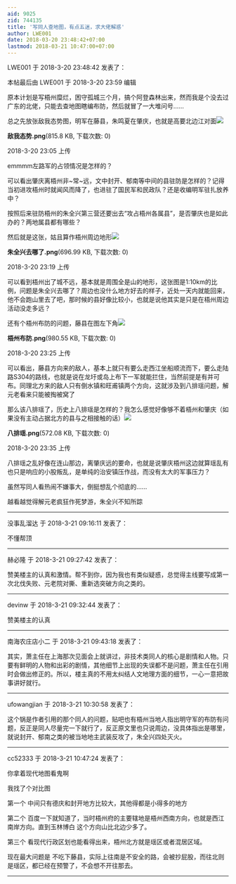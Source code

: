 ```yaml
---
aid: 9025
zid: 744135
title: '写同人查地图，有点五迷，求大佬解惑'
author: LWE001
date: 2018-03-20 23:48:42+07:00
lastmod: 2018-03-21 10:47:00+07:00
---
```


LWE001 于 2018-3-20 23:48:42 发表了：

本帖最后由 LWE001 于 2018-3-20 23:59 编辑 

原本计划是写梧州糜烂，困守孤城三个月，搞个阿登森林出来，然而我是个没去过广东的北佬，只能去查地图瞎编布防，然后就冒了一大堆问号……

总之先放张敌我态势图，明军在藤县，朱鸣夏在肇庆，也就是高要北边江对面![](https://mirrors.tuna.tsinghua.edu.cn/osdn/lgqm/72877/230537rss3pi9rnrkashii.png)



**敌我态势.png**(815.8 KB, 下载次数: 0)



2018-3-20 23:05 上传



emmmm左路军的占领情况是怎样的？

可以看出肇庆离梧州非~常~远，文中封开、郁南等中间的县驻防是怎样的？记得当初进攻梧州时就闻风而降了，也进驻了国民军和民政队？还是收编明军驻扎放养中？

按照后来驻防梧州的朱全兴第三营还要出去“攻占梧州各属县”，是否肇庆也是如此办的？两地属县都有哪些？

然后就是这张，姑且算作梧州周边地形![](https://mirrors.tuna.tsinghua.edu.cn/osdn/lgqm/72877/231900eneo68krk6dca7kc.png)



**朱全兴去哪了.png**(696.99 KB, 下载次数: 0)



2018-3-20 23:19 上传



可以看到梧州出了城不远，基本就是周围全是山的地形，这张图是1:10km的比例，问题是朱全兴去哪了？周边也没什么地方好去的样子，近处一天内就能回来，他不会跑山里去了吧，那时候的县好像比较小，也就是说他其实是只是在梧州周边活动没走多远？

还有个梧州布防的问题，藤县在图左下角![](https://mirrors.tuna.tsinghua.edu.cn/osdn/lgqm/72877/232556m555as5mw5wcs257.png)



**梧州布防.png**(980.55 KB, 下载次数: 0)



2018-3-20 23:25 上传



可以看出，藤县方向来的敌人，基本上就只有要么走西江坐船顺流而下，要么走陆路S304的路线，也就是说在龙圩或岛上布下一军就能拦住，当然前提是有并可布。同理北方来的敌人只有倒水镇和旺甫镇两个方向，这就涉及到八排瑶问题，解元老看来只能被掏被窝了

那么该八排瑶了，历史上八排瑶是怎样的？我怎么感觉好像够不着梧州和肇庆（如果没有主动占据北方的县与之相接触的话）![](https://mirrors.tuna.tsinghua.edu.cn/osdn/lgqm/72877/233532dfifichdcph4ghiz.png)



**八排瑶.png**(572.08 KB, 下载次数: 0)



2018-3-20 23:35 上传



八排瑶之乱好像在连山那边，离肇庆远的要命，也就是说肇庆梧州这边就算瑶乱有也只是响应的小股叛乱，是单纯的治安镇压作战，而没有太大的军事压力？

虽然写同人看热闹不嫌事大，倒挺想乱个彻底的……

越看越觉得解元老疯狂作死梦游，朱全兴不知所踪

---------

没事乱溜达 于 2018-3-21 09:16:11 发表了：

不懂帮顶

---------

赫必隆 于 2018-3-21 09:27:42 发表了：

赞美楼主的认真和激情。帮不到你，因为我也有类似疑惑，总觉得主线要写成第一次北伐失败、元老院对撕、重新选突破方向之类的。

---------

devinw 于 2018-3-21 09:32:44 发表了：

赞美楼主的认真

---------

南海农庄店小二 于 2018-3-21 09:43:18 发表了：

其实，萧主任在上海那次见面会上就讲过，非技术类同人的核心是剧情和人物。只要有鲜明的人物和出彩的剧情，其他细节上出现的失误都不是问题，萧主任在引用时会做出修正的。所以，楼主真的不用太纠结人文地理方面的细节，一心一意把故事讲好就行。

---------

ufowangjian 于 2018-3-21 10:30:58 发表了：

这个锅是作者引用的那个同人的问题，贴吧也有梧州当地人指出明守军的布防有问题，反正是同人尽量完一下就行了，反正原文里也只说周边，没具体指出是哪里，就说封开、郁南之类的被当地地主武装反攻了，朱全兴四处灭火。

---------

cc52333 于 2018-3-21 10:47:24 发表了：

你拿着现代地图看鬼啊

我找了个对比图

第一个 中间只有德庆和封开地方比较大，其他得都是小得多的地方

第二个 百度一下就知道了，当时梧州府的主要辖地是梧州西南方向，也就是西江南岸方向。直到玉林博白 这个方向山比北边少多了。

第三个 看现代行政区划也能看得出来，梧州北方就是瑶区或者混居区域。

现在最大问题是 不吃下藤县，实际上往南是不安全的路，会被抄屁股，而往北则是瑶区，都已经在预警了，不会想不开往那去。

---------

